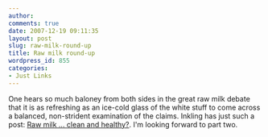```yaml
---
author:
comments: true
date: 2007-12-19 09:11:35
layout: post
slug: raw-milk-round-up
title: Raw milk round-up
wordpress_id: 855
categories:
- Just Links
---
```


One hears so much baloney from both sides in the great raw milk debate that it is as refreshing as an ice-cold glass of the white stuff to come across a balanced, non-strident examination of the claims. Inkling has just such a post: [Raw milk ... clean and healthy?](http://www.inklingmagazine.com/articles/raw-milkclean-and-healthy/). I'm looking forward to part two.

